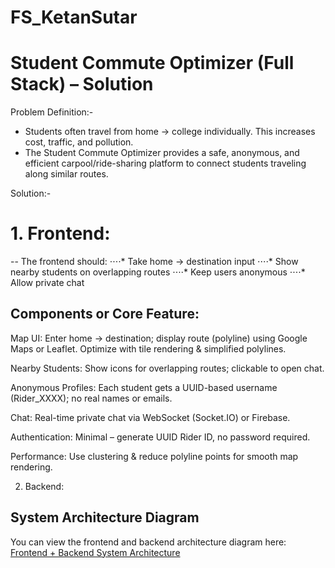 # FS_KetanSutar 


# Student Commute Optimizer (Full Stack) – Solution

Problem Definition:- 
- Students often travel from home → college individually. This increases cost, traffic, and pollution.
- The Student Commute Optimizer provides a safe, anonymous, and efficient carpool/ride-sharing platform to connect students traveling along similar routes.

Solution:-
# 1. Frontend:
-- The frontend should:
⋅⋅⋅⋅* Take home → destination input
⋅⋅⋅⋅* Show nearby students on overlapping routes
⋅⋅⋅⋅* Keep users anonymous
⋅⋅⋅⋅* Allow private chat

## Components or Core Feature: 

Map UI: Enter home → destination; display route (polyline) using Google Maps or Leaflet. Optimize with tile rendering & simplified polylines.

Nearby Students: Show icons for overlapping routes; clickable to open chat.

Anonymous Profiles: Each student gets a UUID-based username (Rider_XXXX); no real names or emails.

Chat: Real-time private chat via WebSocket (Socket.IO) or Firebase.

Authentication: Minimal – generate UUID Rider ID, no password required.

Performance: Use clustering & reduce polyline points for smooth map rendering.






2. Backend:

## System Architecture Diagram
You can view the frontend and backend architecture diagram here:  
[Frontend + Backend System Architecture](<img width="809" height="1082" alt="image" src="https://github.com/user-attachments/assets/c8ca222f-f38c-4ea5-93a1-bbbe5cd78c67" />
)

